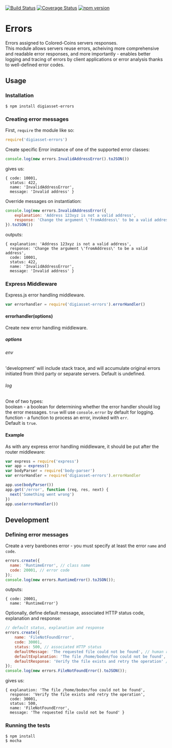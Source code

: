 [![Build Status](https://travis-ci.org/Colored-Coins/Errors.svg?branch=master)](https://travis-ci.org/Colored-Coins/Errors)
[![Coverage Status](https://coveralls.io/repos/github/Colored-Coins/Errors/badge.svg?branch=master)](https://coveralls.io/github/Colored-Coins/Errors?branch=master)
[![npm version](https://badge.fury.io/js/digiasset-errors.svg)](https://badge.fury.io/js/digiasset-errors)
# Errors
Errors assigned to Colored-Coins servers responses.<br>
This module allows servers reuse errors, acheiving more comprehensive and readable error responses,
and more importantly - enables better logging and tracing of errors by client applications or error analysis thanks to well-defined error codes.
## Usage
### Installation
```
$ npm install digiasset-errors
```
### Creating error messages
First, `require` the module like so:
```javascript
require('digiasset-errors')
```
Create specific Error instance of one of the supported error classes:
```javascript
console.log(new errors.InvalidAddressError().toJSON())
```
gives us:
```
{ code: 10001,
  status: 422,
  name: 'InvalidAddressError',
  message: 'Invalid address' }
```
Override messages on instantiation:
```javascript
console.log(new errors.InvalidAddressError({
	explanation: 'Address 123xyz is not a valid address',
	response: 'Change the argument \'fromAddress\' to be a valid address'
}).toJSON())
```
outputs:
```
{ explanation: 'Address 123xyz is not a valid address',
  response: 'Change the argument \'fromAddress\' to be a valid address',
  code: 10001,
  status: 422,
  name: 'InvalidAddressError',
  message: 'Invalid address' }
```
### Express Middleware
Express.js error handling middleware.

```javascript
var errorhandler = require('digiasset-errors').errorHandler()
```
#### errorhandler(options)
Create new error handling middleware.
##### options
###### env
'development' will include stack trace, and will accumulate original errors<br>
initiated from third party or separate servers. Default is undefined.
###### log
One of two types:<br>
boolean - a boolean for determining whether the error handler should log the error messages. `true` will use `console.error` by default for logging.<br>
function - a function to process an error, invoked with `err`.<br>
Default is `true`.

#### Example
As with any express error handling middleware, it should be put after the router middleware:
```javascript
var express = require('express')
var app = express()
var bodyParser = require('body-parser')
var errorHandler = require('digiasset-errors').errorHandler

app.use(bodyParser())
app.get('/error', function (req, res, next) {
  next('Something went wrong')
})
app.use(errorHandler())
```

## Development
### Defining error messages
Create a very barebones error - you must specify at least the error `name` and `code`.<br>
```javascript
errors.create({
  name: 'RuntimeError', // class name
  code: 20001, // error code
});
console.log(new errors.RuntimeError().toJSON());
```
outputs:
```
{ code: 20001,
  name: 'RuntimeError'}
```
Optionally, define default message, associated HTTP status code, explanation and response:
```javascript
// default status, explanation and response 
errors.create({
    name: 'FileNotFoundError',
    code: 30001,
    status: 500, // associated HTTP status
    defaultMessage: 'The requested file could not be found', // human readable, short and precise string
    defaultExplanation: 'The file /home/boden/foo could not be found',  // detailed information
    defaultResponse: 'Verify the file exists and retry the operation' // suggested action to user
});
console.log(new errors.FileNotFoundError().toJSON());
```
gives us:
```
{ explanation: 'The file /home/boden/foo could not be found',
  response: 'Verify the file exists and retry the operation',
  code: 30001,
  status: 500,
  name: 'FileNotFoundError',
  message: 'The requested file could not be found' }
```
### Running the tests
```
$ npm install
$ mocha
```




